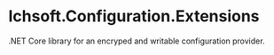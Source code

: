 # Ichsoft.Configuration.Extensions
.NET Core library for an encryped and writable configuration provider.

#